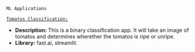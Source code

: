 
`ML Applications`

[`Tomatos Classification:`](https://huggingface.co/spaces/andtr-2021/ripe-tomato-or-unrip-tomato?logs=container) 
- **Description:** This is a binary classification app. It will take an image of tomatos and determines wherether the tomatos is ripe or unripe.
- **Library:** fast.ai, streamlit. 



